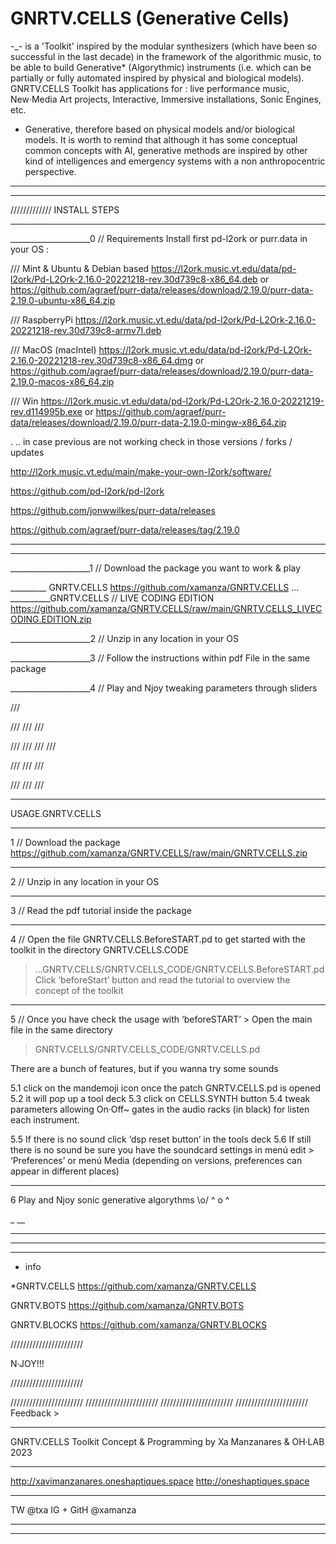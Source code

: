 # GNRTV.CELLS (Generative Cells)
-_-
is a 'Toolkit' inspired by the modular synthesizers (which have been so successful in the last decade) 
in the framework of the algorithmic music, to be able to build Generative* (Algorythmic) instruments 
(i.e. which can be partially or fully automated inspired by physical and biological models).
GNRTV.CELLS Toolkit has applications for :
live performance music, New·Media Art projects, Interactive, Immersive installations, Sonic Engines, etc.



* Generative, therefore based on physical models and/or biological models. 
It is worth to remind that although it has some conceptual common concepts with AI, 
generative methods are inspired by other kind of intelligences 
and emergency systems with a non anthropocentric perspective.
_________
_________




/////////////
INSTALL STEPS
_________
____________________0 // Requirements
Install first pd-l2ork or purr.data in your OS :


///
Mint & Ubuntu & Debian based
https://l2ork.music.vt.edu/data/pd-l2ork/Pd-L2Ork-2.16.0-20221218-rev.30d739c8-x86_64.deb
or
https://github.com/agraef/purr-data/releases/download/2.19.0/purr-data-2.19.0-ubuntu-x86_64.zip 

///
RaspberryPi
https://l2ork.music.vt.edu/data/pd-l2ork/Pd-L2Ork-2.16.0-20221218-rev.30d739c8-armv7l.deb 

///
MacOS (macIntel)
https://l2ork.music.vt.edu/data/pd-l2ork/Pd-L2Ork-2.16.0-20221218-rev.30d739c8-x86_64.dmg 
or
https://github.com/agraef/purr-data/releases/download/2.19.0/purr-data-2.19.0-macos-x86_64.zip 

///
Win
https://l2ork.music.vt.edu/data/pd-l2ork/Pd-L2Ork-2.16.0-20221219-rev.d114995b.exe
or
https://github.com/agraef/purr-data/releases/download/2.19.0/purr-data-2.19.0-mingw-x86_64.zip

.
..
in case previous are not working check in those versions / forks / updates

http://l2ork.music.vt.edu/main/make-your-own-l2ork/software/

https://github.com/pd-l2ork/pd-l2ork

https://github.com/jonwwilkes/purr-data/releases

https://github.com/agraef/purr-data/releases/tag/2.19.0


___
_________
____________________1 // Download the package you want to work & play

_________ GNRTV.CELLS 
https://github.com/xamanza/GNRTV.CELLS
...
__________GNRTV.CELLS // LIVE CODING EDITION  
https://github.com/xamanza/GNRTV.CELLS/raw/main/GNRTV.CELLS_LIVECODING.EDITION.zip


____________________2 // Unzip in any location in your OS

____________________3 // Follow the instructions within pdf File in the same package

____________________4 // Play and Njoy tweaking parameters through sliders



///

///
///
///

///
///
///
///

///
///
///

///
///
///
_________
USAGE.GNRTV.CELLS


_________
1 // Download the package
https://github.com/xamanza/GNRTV.CELLS/raw/main/GNRTV.CELLS.zip


_________
2 // Unzip in any location in your OS


_________
3 // Read the pdf tutorial inside the package


_________
4 // Open the file GNRTV.CELLS.BeforeSTART.pd to get started with the toolkit in the directory GNRTV.CELLS.CODE  
> ...GNRTV.CELLS/GNRTV.CELLS_CODE/GNRTV.CELLS.BeforeSTART.pd
Click ‘beforeStart’ button and read the tutorial to overview the concept of the toolkit


________
5 // Once you have check the usage with ‘beforeSTART’ > Open the main file in the same directory 
 
> GNRTV.CELLS/GNRTV.CELLS_CODE/GNRTV.CELLS.pd

There are a bunch of features, but if you wanna try some sounds 

5.1 click on the mandemoji icon once the patch GNRTV.CELLS.pd is opened
5.2 it will pop up a tool deck
5.3 click on CELLS.SYNTH button
5.4 tweak parameters allowing On·Off~ gates in the audio racks (in black) for listen each instrument.

5.5 If there is no sound click ‘dsp reset button’ in the tools deck
5.6 If still there is no sound be sure you have the soundcard settings in menú edit > ‘Preferences’ or menú Media (depending on versions, preferences can appear in different places)


________
6 Play and Njoy sonic generative algorythms \o/
^ o ^


_
__
____
_________
____________________
+ info 

*GNRTV.CELLS 
https://github.com/xamanza/GNRTV.CELLS

GNRTV.BOTS
https://github.com/xamanza/GNRTV.BOTS

GNRTV.BLOCKS
https://github.com/xamanza/GNRTV.BLOCKS

///////////////////////


N·JOY!!!

///////////////////////

///////////////////////
///////////////////////
///////////////////////
///////////////////////
Feedback >
_______
GNRTV.CELLS Toolkit Concept & Programming by Xa Manzanares & OH·LAB 2023
_______
http://xavimanzanares.oneshaptiques.space
http://oneshaptiques.space
_______
TW @txa
IG + GitH @xamanza
_________
____________________
